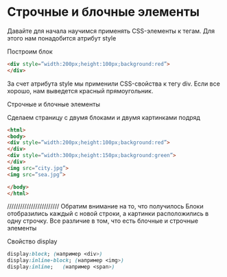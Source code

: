 # Строчные и блочные элементы

Давайте для начала научимся применять CSS-элементы к тегам. Для этого нам понадобится атрибут style

Построим блок
```html
<div style=”width:200px;height:100px;background:red”>
</div>
```
За счет атрибута style мы применили CSS-свойства к тегу div. Если все хорошо, нам выведется красный прямоугольник.


Строчные и блочные элементы

Сделаем страницу с двумя блоками и двумя картинками подряд

```html
<html>
<body>
<div style=”width:200px;height:100px;background:red”>
</div>
<div style=”width:300px;height:150px;background:green”>
</div>
<img src=”city.jpg”>
<img src=”sea.jpg”>

</body>
</html>
```
////////////////////////
Обратим внимание на то, что получилось
Блоки отобразились каждый с новой строки, а картинки расположились в одну строчку.
Все различие в том, что есть блочные и строчные элементы

Свойство display

```css
display:block; (например <div>)
display:inline-block; (например <img>)
display:inline;   (например <span>)
```
